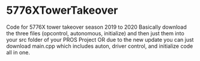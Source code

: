 # 5776XTowerTakeover
Code for 5776X tower takeover season 2019 to 2020 
Basically download the three files (opcontrol, autonomous, initialize) and then just them into your src folder of your PROS Project
OR due to the new update you can just download main.cpp which includes auton, driver control, and initialize code all in one. 
